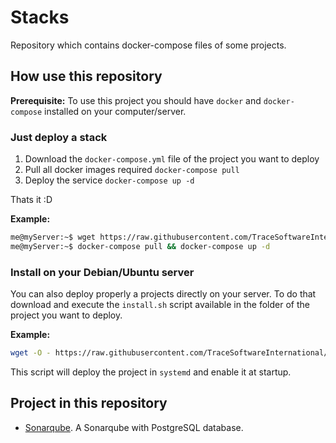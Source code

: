 # Stacks

Repository which contains docker-compose files of some projects.

## How use this repository

**Prerequisite:** To use this project you should have `docker` and `docker-compose` installed on your computer/server.


### Just deploy a stack

1. Download the `docker-compose.yml` file of the project you want to deploy
1. Pull all docker images required `docker-compose pull`
1. Deploy the service `docker-compose up -d`

Thats it :D

**Example:**

```sh
me@myServer:~$ wget https://raw.githubusercontent.com/TraceSoftwareInternational/Stacks/master/Sonarqube/docker-compose.yml
me@myServer:~$ docker-compose pull && docker-compose up -d
```

### Install on your Debian/Ubuntu server

You can also deploy properly a projects directly on your server.
To do that download and execute the `install.sh` script available in the folder of the project you want to deploy.

**Example:**

```sh
wget -O - https://raw.githubusercontent.com/TraceSoftwareInternational/Stacks/master/Sonarqube/install.sh | bash
```

This script will deploy the project in `systemd` and enable it at startup.

## Project in this repository

* [Sonarqube](Sonarqube/docker-compose.yml). A Sonarqube with PostgreSQL database.
